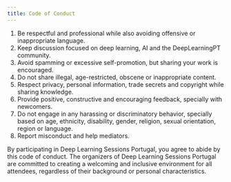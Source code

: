 ```yaml
---
title: Code of Conduct
---
```



1. Be respectful and professional while also avoiding offensive or inappropriate language.
2. Keep discussion focused on deep learning, AI  and the DeepLearningPT community.
3. Avoid spamming or excessive self-promotion, but sharing your work is encouraged.
4. Do not share illegal, age-restricted, obscene or inappropriate content.
5. Respect privacy, personal information, trade secrets and copyright while sharing knowledge.
6. Provide positive, constructive and encouraging feedback, specially with newcomers.
7. Do not engage in any harassing or discriminatory behavior, specially based on age, ethnicity, disability, gender, religion, sexual orientation, region or language.
8. Report misconduct and help mediators.

By participating in Deep Learning Sessions Portugal, you agree to abide by this code of conduct. The organizers of Deep Learning Sessions Portugal are committed to creating a welcoming and inclusive environment for all attendees, regardless of their background or personal characteristics.